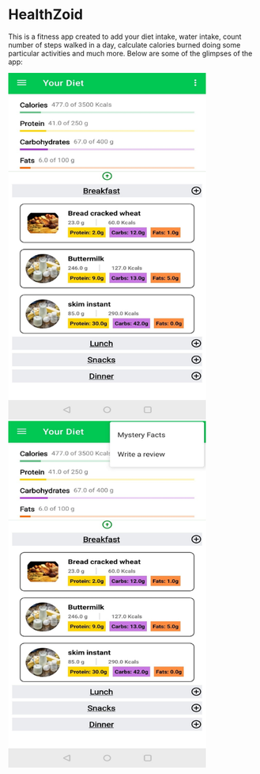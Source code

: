 # HealthZoid
This is a fitness app created to add your diet intake, water intake, count number of steps walked in a day, calculate calories burned doing some particular activities and much more. Below are some of the glimpses of the app:

<img src="https://github.com/sanchitvasdev/HealthZoid/blob/master/Daily%20intake%201.jpeg" style="width: 400px; height: 700px">
<img src="https://github.com/sanchitvasdev/HealthZoid/blob/master/Daily%20intake%202.jpeg" style="width: 400px; height: 700px">

